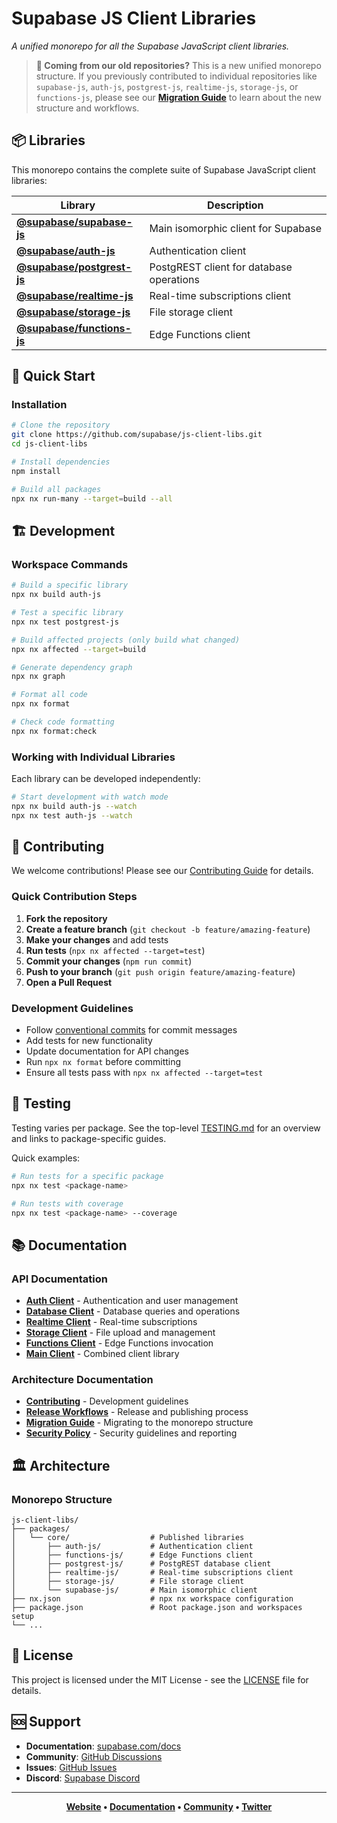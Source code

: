 # Supabase JS Client Libraries

_A unified monorepo for all the Supabase JavaScript client libraries._

> **📣 Coming from our old repositories?** This is a new unified monorepo structure. If you previously contributed to individual repositories like `supabase-js`, `auth-js`, `postgrest-js`, `realtime-js`, `storage-js`, or `functions-js`, please see our **[Migration Guide](./docs/MIGRATION.md)** to learn about the new structure and workflows.

## 📦 Libraries

This monorepo contains the complete suite of Supabase JavaScript client libraries:

| Library                                                    | Description                              |
| ---------------------------------------------------------- | ---------------------------------------- |
| **[@supabase/supabase-js](./packages/core/supabase-js)**   | Main isomorphic client for Supabase      |
| **[@supabase/auth-js](./packages/core/auth-js)**           | Authentication client                    |
| **[@supabase/postgrest-js](./packages/core/postgrest-js)** | PostgREST client for database operations |
| **[@supabase/realtime-js](./packages/core/realtime-js)**   | Real-time subscriptions client           |
| **[@supabase/storage-js](./packages/core/storage-js)**     | File storage client                      |
| **[@supabase/functions-js](./packages/core/functions-js)** | Edge Functions client                    |

## 🚀 Quick Start

### Installation

```bash
# Clone the repository
git clone https://github.com/supabase/js-client-libs.git
cd js-client-libs

# Install dependencies
npm install

# Build all packages
npx nx run-many --target=build --all

```

## 🏗️ Development

### Workspace Commands

```bash
# Build a specific library
npx nx build auth-js

# Test a specific library
npx nx test postgrest-js

# Build affected projects (only build what changed)
npx nx affected --target=build

# Generate dependency graph
npx nx graph

# Format all code
npx nx format

# Check code formatting
npx nx format:check
```

### Working with Individual Libraries

Each library can be developed independently:

```bash
# Start development with watch mode
npx nx build auth-js --watch
npx nx test auth-js --watch
```

## 🤝 Contributing

We welcome contributions! Please see our [Contributing Guide](./docs/CONTRIBUTING.md) for details.

### Quick Contribution Steps

1. **Fork the repository**
2. **Create a feature branch** (`git checkout -b feature/amazing-feature`)
3. **Make your changes** and add tests
4. **Run tests** (`npx nx affected --target=test`)
5. **Commit your changes** (`npm run commit`)
6. **Push to your branch** (`git push origin feature/amazing-feature`)
7. **Open a Pull Request**

### Development Guidelines

- Follow [conventional commits](https://www.conventionalcommits.org/) for commit messages
- Add tests for new functionality
- Update documentation for API changes
- Run `npx nx format` before committing
- Ensure all tests pass with `npx nx affected --target=test`

## 🧪 Testing

Testing varies per package. See the top-level [TESTING.md](docs/TESTING.md) for an overview and links to package-specific guides.

Quick examples:

```bash
# Run tests for a specific package
npx nx test <package-name>

# Run tests with coverage
npx nx test <package-name> --coverage
```

## 📚 Documentation

### API Documentation

- **[Auth Client](./packages/core/auth-js/README.md)** - Authentication and user management
- **[Database Client](./packages/core/postgrest-js/README.md)** - Database queries and operations
- **[Realtime Client](./packages/core/realtime-js/README.md)** - Real-time subscriptions
- **[Storage Client](./packages/core/storage-js/README.md)** - File upload and management
- **[Functions Client](./packages/core/functions-js/README.md)** - Edge Functions invocation
- **[Main Client](./packages/core/supabase-js/README.md)** - Combined client library

### Architecture Documentation

- **[Contributing](./docs/CONTRIBUTING.md)** - Development guidelines
- **[Release Workflows](./docs/RELEASE.md)** - Release and publishing process
- **[Migration Guide](./docs/MIGRATION.md)** - Migrating to the monorepo structure
- **[Security Policy](./docs/SECURITY.md)** - Security guidelines and reporting

## 🏛️ Architecture

### Monorepo Structure

```tree
js-client-libs/
├── packages/
│   └── core/                  # Published libraries
│       ├── auth-js/           # Authentication client
│       ├── functions-js/      # Edge Functions client
│       ├── postgrest-js/      # PostgREST database client
│       ├── realtime-js/       # Real-time subscriptions client
│       ├── storage-js/        # File storage client
│       └── supabase-js/       # Main isomorphic client
├── nx.json                    # npx nx workspace configuration
├── package.json               # Root package.json and workspaces setup
└── ...
```

## 📄 License

This project is licensed under the MIT License - see the [LICENSE](./LICENSE) file for details.

## 🆘 Support

- **Documentation**: [supabase.com/docs](https://supabase.com/docs)
- **Community**: [GitHub Discussions](https://github.com/supabase/supabase/discussions)
- **Issues**: [GitHub Issues](https://github.com/supabase/js-client-libs/issues)
- **Discord**: [Supabase Discord](https://discord.supabase.com)

---

<div align="center">

**[Website](https://supabase.com) • [Documentation](https://supabase.com/docs) • [Community](https://github.com/supabase/supabase/discussions) • [Twitter](https://twitter.com/supabase)**

</div>
